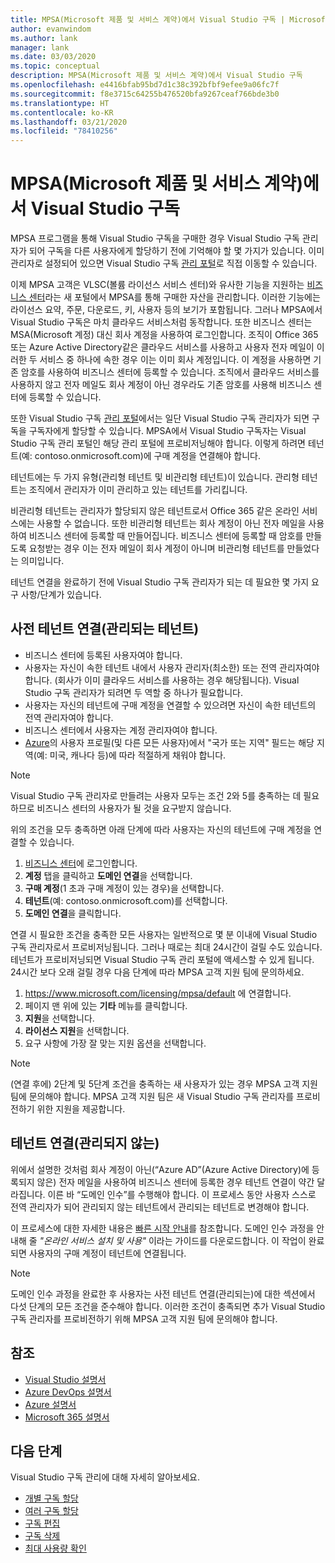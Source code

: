 ```yaml
---
title: MPSA(Microsoft 제품 및 서비스 계약)에서 Visual Studio 구독 | Microsoft Docs
author: evanwindom
ms.author: lank
manager: lank
ms.date: 03/03/2020
ms.topic: conceptual
description: MPSA(Microsoft 제품 및 서비스 계약)에서 Visual Studio 구독
ms.openlocfilehash: e4416bfab95bd7d1c38c392bfbf9efee9a06fc7f
ms.sourcegitcommit: f8e3715c64255b476520bfa9267ceaf766bde3b0
ms.translationtype: HT
ms.contentlocale: ko-KR
ms.lasthandoff: 03/21/2020
ms.locfileid: "78410256"
---
```

# <a name="visual-studio-subscriptions-in-a-microsoft-products-and-services-agreement-mpsa"></a>MPSA(Microsoft 제품 및 서비스 계약)에서 Visual Studio 구독
MPSA 프로그램을 통해 Visual Studio 구독을 구매한 경우 Visual Studio 구독 관리자가 되어 구독을 다른 사용자에게 할당하기 전에 기억해야 할 몇 가지가 있습니다. 이미 관리자로 설정되어 있으면 Visual Studio 구독 [관리 포털](https://manage.visualstudio.com/)로 직접 이동할 수 있습니다.

이제 MPSA 고객은 VLSC(볼륨 라이선스 서비스 센터)와 유사한 기능을 지원하는 [비즈니스 센터](https://businessaccount.microsoft.com/Customer)라는 새 포털에서 MPSA를 통해 구매한 자산을 관리합니다. 이러한 기능에는 라이선스 요약, 주문, 다운로드, 키, 사용자 등의 보기가 포함됩니다. 그러나 MPSA에서 Visual Studio 구독은 마치 클라우드 서비스처럼 동작합니다. 또한 비즈니스 센터는 MSA(Microsoft 계정) 대신 회사 계정을 사용하여 로그인합니다. 조직이 Office 365 또는 Azure Active Directory같은 클라우드 서비스를 사용하고 사용자 전자 메일이 이러한 두 서비스 중 하나에 속한 경우 이는 이미 회사 계정입니다. 이 계정을 사용하면 기존 암호를 사용하여 비즈니스 센터에 등록할 수 있습니다. 조직에서 클라우드 서비스를 사용하지 않고 전자 메일도 회사 계정이 아닌 경우라도 기존 암호를 사용해 비즈니스 센터에 등록할 수 있습니다.

또한 Visual Studio 구독 [관리 포털](https://manage.visualstudio.com/)에서는 일단 Visual Studio 구독 관리자가 되면 구독을 구독자에게 할당할 수 있습니다. MPSA에서 Visual Studio 구독자는 Visual Studio 구독 관리 포털인 해당 관리 포털에 프로비저닝해야 합니다. 이렇게 하려면 테넌트(예: contoso.onmicrosoft.com)에 구매 계정을 연결해야 합니다.

테넌트에는 두 가지 유형(관리형 테넌트 및 비관리형 테넌트)이 있습니다. 관리형 테넌트는 조직에서 관리자가 이미 관리하고 있는 테넌트를 가리킵니다.

비관리형 테넌트는 관리자가 할당되지 않은 테넌트로서 Office 365 같은 온라인 서비스에는 사용할 수 없습니다. 또한 비관리형 테넌트는 회사 계정이 아닌 전자 메일을 사용하여 비즈니스 센터에 등록할 때 만들어집니다. 비즈니스 센터에 등록할 때 암호를 만들도록 요청받는 경우 이는 전자 메일이 회사 계정이 아니며 비관리형 테넌트를 만들었다는 의미입니다.

테넌트 연결을 완료하기 전에 Visual Studio 구독 관리자가 되는 데 필요한 몇 가지 요구 사항/단계가 있습니다.

## <a name="pre-tenant-association-managed-tenant"></a>사전 테넌트 연결(관리되는 테넌트)
- 비즈니스 센터에 등록된 사용자여야 합니다.
- 사용자는 자신이 속한 테넌트 내에서 사용자 관리자(최소한) 또는 전역 관리자여야 합니다. (회사가 이미 클라우드 서비스를 사용하는 경우 해당됩니다). Visual Studio 구독 관리자가 되려면 두 역할 중 하나가 필요합니다.
- 사용자는 자신의 테넌트에 구매 계정을 연결할 수 있으려면 자신이 속한 테넌트의 전역 관리자여야 합니다.
- 비즈니스 센터에서 사용자는 계정 관리자여야 합니다.
- [Azure](https://portal.azure.com/)의 사용자 프로필(및 다른 모든 사용자)에서 "국가 또는 지역" 필드는 해당 지역(예: 미국, 캐나다 등)에 따라 적절하게 채워야 합니다. 

> [!NOTE]
> Visual Studio 구독 관리자로 만들려는 사용자 모두는 조건 2와 5를 충족하는 데 필요하므로 비즈니스 센터의 사용자가 될 것을 요구받지 않습니다.

위의 조건을 모두 충족하면 아래 단계에 따라 사용자는 자신의 테넌트에 구매 계정을 연결할 수 있습니다.
1. [비즈니스 센터](https://businessaccount.microsoft.com/Customer)에 로그인합니다.
2. **계정** 탭을 클릭하고 **도메인 연결**을 선택합니다.
3. **구매 계정**(1 초과 구매 계정이 있는 경우)을 선택합니다.
4. **테넌트**(예: contoso.onmicrosoft.com)를 선택합니다.
5. **도메인 연결**을 클릭합니다.

연결 시 필요한 조건을 충족한 모든 사용자는 일반적으로 몇 분 이내에 Visual Studio 구독 관리자로서 프로비저닝됩니다. 그러나 때로는 최대 24시간이 걸릴 수도 있습니다. 테넌트가 프로비저닝되면 Visual Studio 구독 관리 포털에 액세스할 수 있게 됩니다. 24시간 보다 오래 걸릴 경우 다음 단계에 따라 MPSA 고객 지원 팀에 문의하세요.
1. https://www.microsoft.com/licensing/mpsa/default 에 연결합니다.
2. 페이지 맨 위에 있는 **기타** 메뉴를 클릭합니다. 
3. **지원**을 선택합니다.
4. **라이선스 지원**을 선택합니다.
5. 요구 사항에 가장 잘 맞는 지원 옵션을 선택합니다. 

> [!NOTE]
> (연결 후에) 2단계 및 5단계 조건을 충족하는 새 사용자가 있는 경우 MPSA 고객 지원팀에 문의해야 합니다. MPSA 고객 지원 팀은 새 Visual Studio 구독 관리자를 프로비전하기 위한 지원을 제공합니다.

## <a name="tenant-association-unmanaged"></a>테넌트 연결(관리되지 않는)
위에서 설명한 것처럼 회사 계정이 아닌(“Azure AD”(Azure Active Directory)에 등록되지 않은) 전자 메일을 사용하여 비즈니스 센터에 등록한 경우 테넌트 연결이 약간 달라집니다. 이른 바 “도메인 인수”를 수행해야 합니다. 이 프로세스 동안 사용자 스스로 전역 관리자가 되어 관리되지 않는 테넌트에서 관리되는 테넌트로 변경해야 합니다.

이 프로세스에 대한 자세한 내용은 [빠른 시작 안내](https://www.microsoft.com/Licensing/existing-customer/business-center-training-and-resources.aspx)를 참조합니다. 도메인 인수 과정을 안내해 줄 *"온라인 서비스 설치 및 사용"* 이라는 가이드를 다운로드합니다. 이 작업이 완료되면 사용자의 구매 계정이 테넌트에 연결됩니다.

> [!NOTE]
> 도메인 인수 과정을 완료한 후 사용자는 사전 테넌트 연결(관리되는)에 대한 섹션에서 다섯 단계의 모든 조건을 준수해야 합니다. 이러한 조건이 충족되면 추가 Visual Studio 구독 관리자를 프로비전하기 위해 MPSA 고객 지원 팀에 문의해야 합니다.

## <a name="see-also"></a>참조
- [Visual Studio 설명서](https://docs.microsoft.com/visualstudio/)
- [Azure DevOps 설명서](https://docs.microsoft.com/azure/devops/)
- [Azure 설명서](https://docs.microsoft.com/azure/)
- [Microsoft 365 설명서](https://docs.microsoft.com/microsoft-365/)

## <a name="next-steps"></a>다음 단계
Visual Studio 구독 관리에 대해 자세히 알아보세요.
- [개별 구독 할당](assign-license.md)
- [여러 구독 할당](assign-license-bulk.md)
- [구독 편집](edit-license.md)
- [구독 삭제](delete-license.md)
- [최대 사용량 확인](maximum-usage.md)
